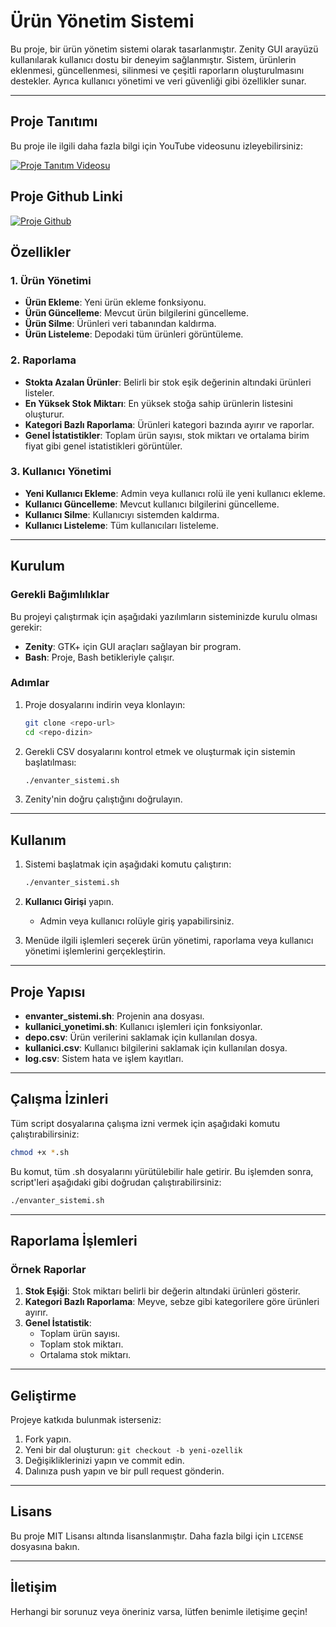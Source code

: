 # Ürün Yönetim Sistemi

Bu proje, bir ürün yönetim sistemi olarak tasarlanmıştır. Zenity GUI arayüzü kullanılarak kullanıcı dostu bir deneyim sağlanmıştır. Sistem, ürünlerin eklenmesi, güncellenmesi, silinmesi ve çeşitli raporların oluşturulmasını destekler. Ayrıca kullanıcı yönetimi ve veri güvenliği gibi özellikler sunar.

---
## Proje Tanıtımı

Bu proje ile ilgili daha fazla bilgi için YouTube videosunu izleyebilirsiniz:

[![Proje Tanıtım Videosu](https://img.youtube.com/vi/<VideoID>/0.jpg)](https://www.youtube.com/watch?v=IAFHC98N52M)

## Proje Github Linki
[![Proje Github]()](https://github.com/sevginuroksuz/zenity-inventory-system)


## Özellikler

### 1. **Ürün Yönetimi**
- **Ürün Ekleme**: Yeni ürün ekleme fonksiyonu.
- **Ürün Güncelleme**: Mevcut ürün bilgilerini güncelleme.
- **Ürün Silme**: Ürünleri veri tabanından kaldırma.
- **Ürün Listeleme**: Depodaki tüm ürünleri görüntüleme.

### 2. **Raporlama**
- **Stokta Azalan Ürünler**: Belirli bir stok eşik değerinin altındaki ürünleri listeler.
- **En Yüksek Stok Miktarı**: En yüksek stoğa sahip ürünlerin listesini oluşturur.
- **Kategori Bazlı Raporlama**: Ürünleri kategori bazında ayırır ve raporlar.
- **Genel İstatistikler**: Toplam ürün sayısı, stok miktarı ve ortalama birim fiyat gibi genel istatistikleri görüntüler.

### 3. **Kullanıcı Yönetimi**
- **Yeni Kullanıcı Ekleme**: Admin veya kullanıcı rolü ile yeni kullanıcı ekleme.
- **Kullanıcı Güncelleme**: Mevcut kullanıcı bilgilerini güncelleme.
- **Kullanıcı Silme**: Kullanıcıyı sistemden kaldırma.
- **Kullanıcı Listeleme**: Tüm kullanıcıları listeleme.

---

## Kurulum

### Gerekli Bağımlılıklar

Bu projeyi çalıştırmak için aşağıdaki yazılımların sisteminizde kurulu olması gerekir:
- **Zenity**: GTK+ için GUI araçları sağlayan bir program.
- **Bash**: Proje, Bash betikleriyle çalışır.

### Adımlar
1. Proje dosyalarını indirin veya klonlayın:
    ```bash
    git clone <repo-url>
    cd <repo-dizin>
    ```

2. Gerekli CSV dosyalarını kontrol etmek ve oluşturmak için sistemin başlatılması:
    ```bash
    ./envanter_sistemi.sh
    ```

3. Zenity'nin doğru çalıştığını doğrulayın.

---

## Kullanım

1. Sistemi başlatmak için aşağıdaki komutu çalıştırın:
    ```bash
    ./envanter_sistemi.sh
    ```

2. **Kullanıcı Girişi** yapın.
   - Admin veya kullanıcı rolüyle giriş yapabilirsiniz.

3. Menüde ilgili işlemleri seçerek ürün yönetimi, raporlama veya kullanıcı yönetimi işlemlerini gerçekleştirin.

---

## Proje Yapısı

- **envanter_sistemi.sh**: Projenin ana dosyası.
- **kullanici_yonetimi.sh**: Kullanıcı işlemleri için fonksiyonlar.
- **depo.csv**: Ürün verilerini saklamak için kullanılan dosya.
- **kullanici.csv**: Kullanıcı bilgilerini saklamak için kullanılan dosya.
- **log.csv**: Sistem hata ve işlem kayıtları.

---

## Çalışma İzinleri

Tüm script dosyalarına çalışma izni vermek için aşağıdaki komutu çalıştırabilirsiniz:

```bash
chmod +x *.sh
```

Bu komut, tüm .sh dosyalarını yürütülebilir hale getirir. Bu işlemden sonra, script'leri aşağıdaki gibi doğrudan çalıştırabilirsiniz:

```bash
./envanter_sistemi.sh
```

---

## Raporlama İşlemleri

### Örnek Raporlar
1. **Stok Eşiği**: Stok miktarı belirli bir değerin altındaki ürünleri gösterir.
2. **Kategori Bazlı Raporlama**: Meyve, sebze gibi kategorilere göre ürünleri ayırır.
3. **Genel İstatistik**:
   - Toplam ürün sayısı.
   - Toplam stok miktarı.
   - Ortalama stok miktarı.
---

## Geliştirme

Projeye katkıda bulunmak isterseniz:
1. Fork yapın.
2. Yeni bir dal oluşturun: `git checkout -b yeni-ozellik`
3. Değişikliklerinizi yapın ve commit edin.
4. Dalınıza push yapın ve bir pull request gönderin.

---

## Lisans
Bu proje MIT Lisansı altında lisanslanmıştır. Daha fazla bilgi için `LICENSE` dosyasına bakın.

---

## İletişim
Herhangi bir sorunuz veya öneriniz varsa, lütfen benimle iletişime geçin!


